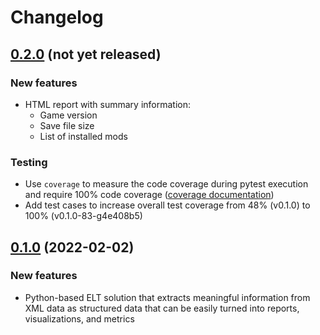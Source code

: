 # Changelog

## [0.2.0](https://github.com/stone-tech-inc/rimhistory/tree/0.2.0) (not yet released)

### New features
* HTML report with summary information:
    * Game version
    * Save file size
    * List of installed mods

### Testing
* Use `coverage` to measure the code coverage during pytest execution and require 100% code coverage ([coverage documentation](https://coverage.readthedocs.io/en/6.3.1/))
* Add test cases to increase overall test coverage from 48% (v0.1.0) to 100% (v0.1.0-83-g4e408b5)

## [0.1.0](https://github.com/stone-tech-inc/rimhistory/tree/0.1.0) (2022-02-02)

### New features
* Python-based ELT solution that extracts meaningful information from XML data as structured data that can be easily turned into reports, visualizations, and metrics
